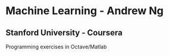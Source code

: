 # Machine Learning - Andrew Ng
## Stanford University - Coursera

Programming exercises in Octave/Matlab
